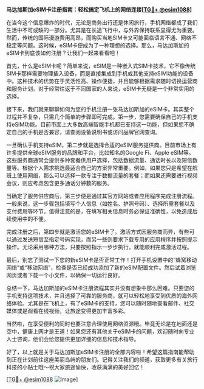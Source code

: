 **马达加斯加eSIM卡注册指南：轻松搞定飞机上的网络连接[[TG💪+ @esim1088](https://t.me/s/esim1088)]**

在当今这个信息爆炸的时代，无论是商务出行还是休闲旅行，手机网络都成了我们生活中不可或缺的一部分。尤其是在长途飞行中，与外界保持联系显得尤为重要。然而，传统的国际漫游费用高昂，而购买当地SIM卡又可能面临语言不通、网络不稳定等问题。这时候，eSIM卡便成为了一种理想的选择。那么，马达加斯加的eSIM卡到底该如何注册？让我们一起来看看吧！

首先，什么是eSIM卡呢？简单来说，eSIM是一种嵌入式SIM卡技术，它不像传统SIM卡那样需要物理插入设备，而是直接集成到手机或其他支持eSIM功能的设备中。这种技术的优势在于灵活性高、操作便捷，并且能够根据需求随时切换运营商和服务计划。对于经常往返于不同国家的人来说，eSIM卡无疑是一个非常实用的选择。

接下来，我们就来聊聊如何为您的手机注册一张马达加斯加的eSIM卡。其实整个过程并不复杂，只需几个简单的步骤即可完成。第一步，您需要确保自己的手机支持eSIM功能。目前市面上大多数高端智能手机都已支持这一功能，但如果您不确定自己的手机是否兼容，请查阅设备说明书或访问品牌官网查询。

一旦确认手机支持eSIM，第二步就是选择合适的eSIM服务提供商。目前市场上有许多提供全球eSIM服务的品牌和平台，比如知名的Google Fi、Apple eSIM等。这些服务商通常会提供多种套餐供用户选择，包括数据流量、通话时长以及短信数量等。根据个人需求挑选最适合自己的方案非常重要。例如，如果您只是希望在航班上使用网络，那么可以选择一款专注于数据流量的套餐；而如果还需要进行视频会议，则应考虑包含更多通话分钟数的服务。

当确定了服务供应商后，第三步便是通过其官方网站或者应用程序完成注册流程。一般来说，这一步骤包括填写个人信息（如姓名、护照号码）、选择所需套餐以及支付费用等环节。值得注意的是，在填写相关信息时务必保证准确性，以免造成后续使用中的不便。

完成注册之后，第四步就是激活您的eSIM卡了。激活方式因服务商而异，有些可以通过发送短信至指定号码实现，而另一些则要求下载专用的应用程序并按照提示操作。无论采用哪种方法，只要按照指示一步步执行，就能顺利完成激活过程。

最后，别忘了测试一下您的新eSIM卡是否正常工作！打开手机设置中的“蜂窝移动网络”或“移动网络”，检查是否已经成功添加了新的eSIM配置文件。然后试着浏览网页或者下载一个小文件，以确保一切运行良好。

总结一下，马达加斯加的eSIM卡注册流程其实并没有想象中那么困难。只要您的手机支持这项技术，并且选择了可靠的服务商，就可以轻松地享受到优质的海外网络体验。尤其是在飞机上，有了eSIM卡的支持，您可以随时随地查看邮件、社交媒体或是观看在线视频，让旅途变得更加丰富多彩。

当然啦，在享受便利的同时也要注意合理使用网络资源哦。毕竟无论是在地面还是空中，健康上网才是王道！如果您还有其他关于eSIM卡的问题，欢迎随时向专业人士咨询，他们会给您提供更加详细的信息和技术指导。

好了，以上就是关于马达加斯加eSIM卡注册的全部内容啦！希望这篇指南能帮助到正在计划前往这座美丽岛屿的朋友们。记得关注我们的频道，获取更多有关旅行科技的小贴士哦～祝大家旅途愉快，收获满满的美好回忆！

[[TG💪+ @esim1088](https://t.me/s/esim1088) ![Image](https://i.postimg.cc/4NQfJmqS/Snipaste-2025-05-13-00-14-12.png)]